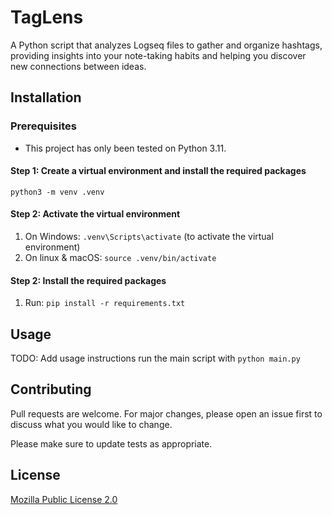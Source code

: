# TagLens
 A Python script that analyzes Logseq files to gather and organize hashtags, providing insights into your note-taking habits and helping you discover new connections between ideas.

## Installation

### Prerequisites

* This project has only been tested on Python 3.11.

#### Step 1: Create a virtual environment and install the required packages

`python3 -m venv .venv`

#### Step 2: Activate the virtual environment

1. On Windows: `.venv\Scripts\activate` (to activate the virtual environment)
2. On linux & macOS: `source .venv/bin/activate`

#### Step 2: Install the required packages

1. Run: `pip install -r requirements.txt`

## Usage

TODO: Add usage instructions
run the main script with `python main.py`

## Contributing

Pull requests are welcome. For major changes, please open an issue first
to discuss what you would like to change.

Please make sure to update tests as appropriate.

## License

[Mozilla Public License 2.0](https://choosealicense.com/licenses/mpl-2.0/)